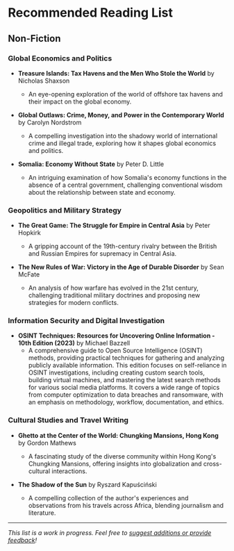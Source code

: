# Recommended Reading List

## Non-Fiction

### Global Economics and Politics
- **Treasure Islands: Tax Havens and the Men Who Stole the World** by Nicholas Shaxson
  - An eye-opening exploration of the world of offshore tax havens and their impact on the global economy.

- **Global Outlaws: Crime, Money, and Power in the Contemporary World** by Carolyn Nordstrom
  - A compelling investigation into the shadowy world of international crime and illegal trade, exploring how it shapes global economics and politics.

- **Somalia: Economy Without State** by Peter D. Little
  - An intriguing examination of how Somalia's economy functions in the absence of a central government, challenging conventional wisdom about the relationship between state and economy.

### Geopolitics and Military Strategy
- **The Great Game: The Struggle for Empire in Central Asia** by Peter Hopkirk
  - A gripping account of the 19th-century rivalry between the British and Russian Empires for supremacy in Central Asia.

- **The New Rules of War: Victory in the Age of Durable Disorder** by Sean McFate
  - An analysis of how warfare has evolved in the 21st century, challenging traditional military doctrines and proposing new strategies for modern conflicts.
 
### Information Security and Digital Investigation
- **OSINT Techniques: Resources for Uncovering Online Information - 10th Edition (2023)** by Michael Bazzell
  - A comprehensive guide to Open Source Intelligence (OSINT) methods, providing practical techniques for gathering and analyzing publicly available information. This edition focuses on self-reliance in OSINT investigations, including creating custom search tools, building virtual machines, and mastering the latest search methods for various social media platforms. It covers a wide range of topics from computer optimization to data breaches and ransomware, with an emphasis on methodology, workflow, documentation, and ethics.

### Cultural Studies and Travel Writing
- **Ghetto at the Center of the World: Chungking Mansions, Hong Kong** by Gordon Mathews
  - A fascinating study of the diverse community within Hong Kong's Chungking Mansions, offering insights into globalization and cross-cultural interactions.

- **The Shadow of the Sun** by Ryszard Kapuściński
  - A compelling collection of the author's experiences and observations from his travels across Africa, blending journalism and literature.

---

*This list is a work in progress. Feel free to [suggest additions or provide feedback]([/discussions/1](https://github.com/atlas-bear/recommended-reading/discussions))!*
